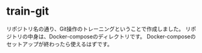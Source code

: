 # train-git
リポジトリ名の通り、Git操作のトレーニングということで作成しました。
リポジトリの中身は、Docker-composeのディレクトリです。
Docker-composeのセットアップが終わったら使えるはずです。
